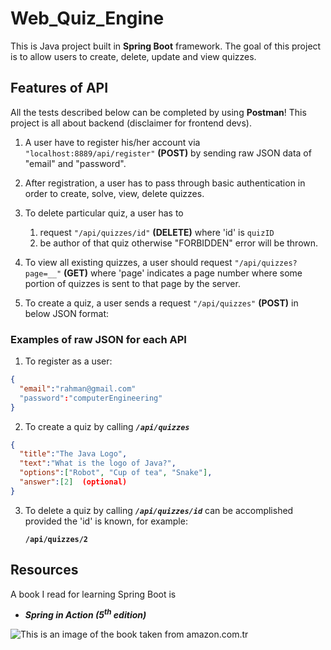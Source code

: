 # Web_Quiz_Engine

This is Java project built in **Spring Boot** framework. The goal of this project is to allow users to create, delete, update and view quizzes.

## Features of API 
All the tests described below can be completed by using **Postman**!  This project is all about backend (disclaimer for frontend devs).

1. A user have to register his/her account via <code>"localhost:8889/api/register"</code> **(POST)** by sending raw JSON data of "email" and "password".

2. After registration, a user has to pass through basic authentication in order to create, solve, view, delete quizzes.

3. To delete particular quiz, a user has to 
   1. request <code>"/api/quizzes/id"</code> **(DELETE)** where 'id' is <code>quizID</code> 
   2. be author of that quiz otherwise "FORBIDDEN" error will be thrown.

4. To view all existing quizzes, a user should request <code>"/api/quizzes?page=__"</code> **(GET)** where 'page' indicates a page number where some portion of quizzes is sent to that page by the server.

5. To create a quiz, a user sends a request <code>"/api/quizzes"</code> **(POST)** in below JSON format: </br>

### Examples of raw JSON for each API
1. To register as a user:
~~~json
{
  "email":"rahman@gmail.com"
  "password":"computerEngineering"
}
~~~
2. To create a quiz by calling <code>***/api/quizzes***</code>
~~~json
{ 
  "title":"The Java Logo",
  "text":"What is the logo of Java?",
  "options":["Robot", "Cup of tea", "Snake"],
  "answer":[2]  (optional)
}
~~~
3. To delete a quiz by calling <code>***/api/quizzes/id***</code> can be accomplished provided the 'id' is known, for example: <pre><code>**/api/quizzes/2</pre>**</code>

## Resources
A book I read for learning Spring Boot is
* ***Spring in Action (5<sup>th</sup> edition)***

![This is an image of the book taken from amazon.com.tr](https://images-na.ssl-images-amazon.com/images/I/51xkEqwHOxL._SX258_BO1,204,203,200_QL70_ML2_.jpg)
